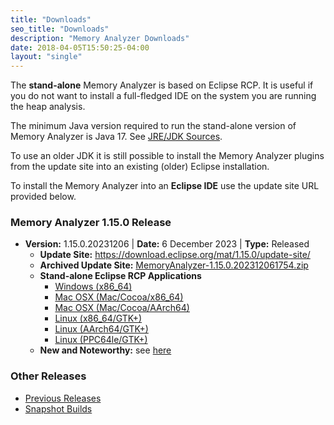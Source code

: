 ```yaml
---
title: "Downloads"
seo_title: "Downloads"
description: "Memory Analyzer Downloads"
date: 2018-04-05T15:50:25-04:00
layout: "single"
---
```


The **stand-alone** Memory Analyzer is based on Eclipse RCP. It is useful if you do not want to install a full-fledged IDE on the system you are running the heap analysis.

The minimum Java version required to run the stand-alone version of Memory Analyzer is Java 17. See [JRE/JDK Sources](https://wiki.eclipse.org/Eclipse/Installation#JRE.2FJDK_Sources).

To use an older JDK it is still possible to install the Memory Analyzer plugins from the update site into an existing (older) Eclipse installation.

To install the Memory Analyzer into an **Eclipse IDE** use the update site URL provided below.

### Memory Analyzer 1.15.0 Release

- **Version:** 1.15.0.20231206 | **Date:** 6 December 2023 | **Type:** Released
  - **Update Site:** https://download.eclipse.org/mat/1.15.0/update-site/
  - **Archived Update Site:** [MemoryAnalyzer-1.15.0.202312061754.zip](https://www.eclipse.org/downloads/download.php?file=/mat/1.15.0/MemoryAnalyzer-1.15.0.202312061754.zip)
  - **Stand-alone Eclipse RCP Applications**
    - [Windows (x86_64)](https://www.eclipse.org/downloads/download.php?file=/mat/1.15.0/rcp/MemoryAnalyzer-1.15.0.20231206-win32.win32.x86_64.zip)
    - [Mac OSX (Mac/Cocoa/x86_64)](https://www.eclipse.org/downloads/download.php?file=/mat/1.15.0/rcp/MemoryAnalyzer-1.15.0.20231206-macosx.cocoa.x86_64.dmg)
    - [Mac OSX (Mac/Cocoa/AArch64)](https://www.eclipse.org/downloads/download.php?file=/mat/1.15.0/rcp/MemoryAnalyzer-1.15.0.20231206-macosx.cocoa.aarch64.dmg)
    - [Linux (x86_64/GTK+)](https://www.eclipse.org/downloads/download.php?file=/mat/1.15.0/rcp/MemoryAnalyzer-1.15.0.20231206-linux.gtk.x86_64.zip)
    - [Linux (AArch64/GTK+)](https://www.eclipse.org/downloads/download.php?file=/mat/1.15.0/rcp/MemoryAnalyzer-1.15.0.20231206-linux.gtk.aarch64.zip)
    - [Linux (PPC64le/GTK+)](https://www.eclipse.org/downloads/download.php?file=/mat/1.15.0/rcp/MemoryAnalyzer-1.15.0.20231206-linux.gtk.ppc64le.zip)
  - **New and Noteworthy:** see [here](/1.15.0/noteworthy.html)


### Other Releases
- [Previous Releases](./previous)
- [Snapshot Builds](./snapshots)